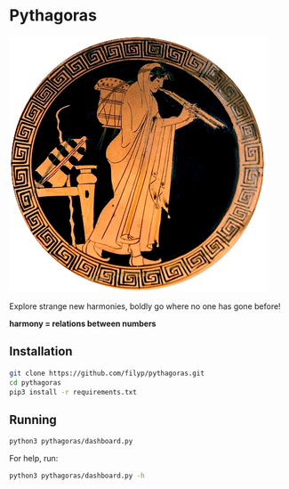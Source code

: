 # Pythagoras

![aulos](aulos.png)

Explore strange new harmonies, boldly go where no one has gone before!

**harmony = relations between numbers**


## Installation

```sh
git clone https://github.com/filyp/pythagoras.git
cd pythagoras
pip3 install -r requirements.txt
```

## Running

```sh
python3 pythagoras/dashboard.py
```

For help, run:
```sh
python3 pythagoras/dashboard.py -h
```
